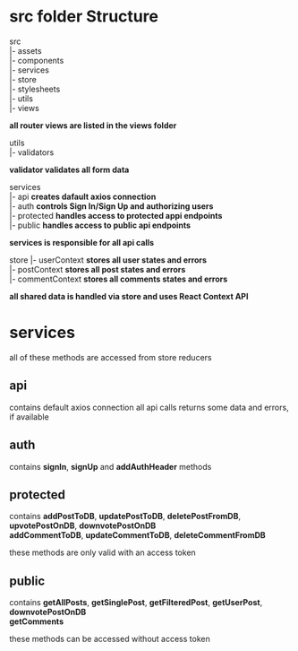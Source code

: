 # src folder Structure

  src<br>
  |- assets<br>
  |- components<br>
  |- services<br>
  |- store<br>
  |- stylesheets<br>
  |- utils<br>
  |- views<br>

**all router views are listed in the views folder**

  utils<br>
  |- validators<br>

**validator validates all form data**

  services<br>
  |- api **creates dafault axios connection**<br>
  |- auth **controls Sign In/Sign Up and authorizing users**<br>
  |- protected **handles access to protected appi endpoints**<br>
  |- public **handles access to public api endpoints**<br>

**services is responsible for all api calls**

  store
  |- userContext **stores all user states and errors**<br>
  |- postContext **stores all post states and errors**<br>
  |- commentContext **stores all comments states and errors**<br>

**all shared data is handled via store and uses React Context API**

# services

all of these methods are accessed from store reducers

## api

contains default axios connection
all api calls returns some data and errors, if available

## auth

contains **signIn**, **signUp** and **addAuthHeader** methods

## protected

contains **addPostToDB**, **updatePostToDB**, **deletePostFromDB**, **upvotePostOnDB**, **downvotePostOnDB**<br>
         **addCommentToDB**, **updateCommentToDB**, **deleteCommentFromDB**

these methods are only valid with an access token

## public

contains **getAllPosts**, **getSinglePost**, **getFilteredPost**, **getUserPost**, **downvotePostOnDB**<br>
         **getComments**

these methods can be accessed without access token